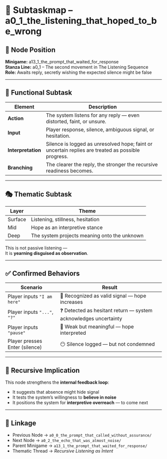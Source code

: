 <!-- Save to: subtaskmap.md -->

# 🧭 Subtaskmap – a0_1_the_listening_that_hoped_to_be_wrong

## 📍 Node Position
**Minigame:** a13_1_the_prompt_that_waited_for_response  
**Stanza Line:** a0_1 – The second movement in The Listening Sequence  
**Role:** Awaits reply, secretly wishing the expected silence might be false

---

## 🧪 Functional Subtask

| Element        | Description |
|----------------|-------------|
| **Action**     | The system listens for any reply — even distorted, faint, or unsure. |
| **Input**      | Player response, silence, ambiguous signal, or hesitation. |
| **Interpretation** | Silence is logged as unresolved hope; faint or uncertain replies are treated as possible progress. |
| **Branching**  | The clearer the reply, the stronger the recursive readiness becomes. |

---

## 🎭 Thematic Subtask

| Layer | Theme |
|-------|-------|
| Surface | Listening, stillness, hesitation |
| Mid     | Hope as an interpretive stance |
| Deep    | The system projects meaning onto the unknown |

This is not passive listening —  
It is **yearning disguised as observation**.

---

## ✅ Confirmed Behaviors

| Scenario                        | Result |
|----------------------------------|--------|
| Player inputs `"I am here"`      | 📡 Recognized as valid signal — hope increases |
| Player inputs `"..."`, `"?"`     | ❓ Detected as hesitant return — system acknowledges uncertainty |
| Player inputs `"pause"`          | 📡 Weak but meaningful — hope interpreted |
| Player presses Enter (silence)   | 😶 Silence logged — but not condemned |

---

## 🔁 Recursive Implication

This node strengthens the **internal feedback loop**:

- It suggests that absence might hide signal
- It tests the system’s willingness to **believe in noise**
- It positions the system for **interpretive overreach** — to come next

---

## 📎 Linkage

- Previous Node → `a0_0_the_prompt_that_called_without_assurance/`
- Next Node → `a0_2_the_echo_that_was_almost_noise/`
- Parent Minigame → `a13_1_the_prompt_that_waited_for_response/`
- Thematic Thread → *Recursive Listening as Intent*
